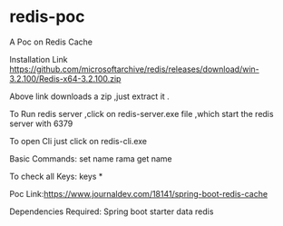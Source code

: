 # redis-poc
A Poc on Redis Cache

Installation Link
https://github.com/microsoftarchive/redis/releases/download/win-3.2.100/Redis-x64-3.2.100.zip

Above link downloads a zip ,just extract it .

To Run redis server ,click on redis-server.exe file ,which start the redis server with 6379

To open Cli just click on redis-cli.exe

Basic Commands:
set name rama
get name

To check all Keys: keys *

Poc Link:https://www.journaldev.com/18141/spring-boot-redis-cache

Dependencies Required:
Spring boot starter data redis

